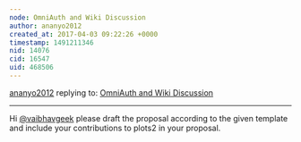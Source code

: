 ```yaml
---
node: OmniAuth and Wiki Discussion 
author: ananyo2012
created_at: 2017-04-03 09:22:26 +0000
timestamp: 1491211346
nid: 14076
cid: 16547
uid: 468506
---
```




[ananyo2012](../profile/ananyo2012) replying to: [OmniAuth and Wiki Discussion ](../notes/vaibhavgeek/04-01-2017/omniauth-and-wiki-discussion)

----
Hi [@vaibhavgeek](/profile/vaibhavgeek) please draft the proposal according to the given template and include your contributions to plots2 in your proposal.